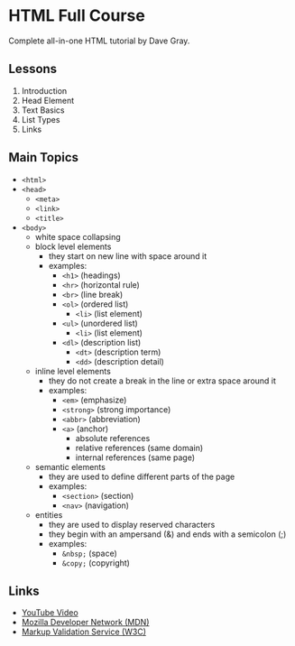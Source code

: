 # HTML Full Course

Complete all-in-one HTML tutorial by Dave Gray.  

## Lessons

1. Introduction
2. Head Element
3. Text Basics
4. List Types
5. Links

## Main Topics

- ```<html>```
- ```<head>```
	- ```<meta>```
	- ```<link>```
	- ```<title>```
- ```<body>```
	- white space collapsing
	- block level elements
		- they start on new line with space around it
		- examples:
			- ```<h1>``` (headings)
			- ```<hr>``` (horizontal rule)
			- ```<br>``` (line break)
			- ```<ol>``` (ordered list)
				- ```<li>``` (list element)
			- ```<ul>``` (unordered list)
				- ```<li>``` (list element)
			- ```<dl>``` (description list)
				- ```<dt>``` (description term)
				- ```<dd>``` (description detail)
	- inline level elements 
		- they do not create a break in the line or extra space around it
		- examples:
			- ```<em>``` (emphasize)
			- ```<strong>``` (strong importance)
			- ```<abbr>``` (abbreviation)
			- ```<a>``` (anchor)
				- absolute references
				- relative references (same domain)
				- internal references (same page)
	- semantic elements
		- they are used to define different parts of the page
		- examples:
			- ```<section>``` (section)
			- ```<nav>``` (navigation)
	- entities
		- they are used to display reserved characters
		- they begin with an ampersand (&) and ends with a semicolon (;)
		- examples:
			- ```&nbsp;``` (space)
			- ```&copy;``` (copyright)



## Links

- [YouTube Video](https://youtu.be/mJgBOIoGihA)
- [Mozilla Developer Network (MDN)](https://developer.mozilla.org/en-US/)
- [Markup Validation Service (W3C)](https://validator.w3.org/)